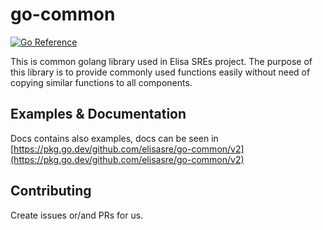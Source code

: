 # go-common

[![Go Reference](https://pkg.go.dev/badge/github.com/elisasre/go-common/v2.svg)](https://pkg.go.dev/github.com/elisasre/go-common/v2)

This is common golang library used in Elisa SREs project.
The purpose of this library is to provide commonly used functions easily without need of copying similar functions to all components.

## Examples & Documentation
Docs contains also examples, docs can be seen in [https://pkg.go.dev/github.com/elisasre/go-common/v2](https://pkg.go.dev/github.com/elisasre/go-common/v2)

## Contributing
Create issues or/and PRs for us.
